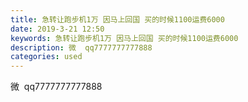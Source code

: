 ```yaml
---
title: 急转让跑步机1万 因马上回国 买的时候1100运费6000
date: 2019-3-21 12:50
keywords: 急转让跑步机1万 因马上回国 买的时候1100运费6000
description: 微  qq7777777777888
categories: used
---
```

<td class="t_f" id="postmessage_3272713">

微  qq7777777777888<br/>
<img alt="" border="0" class="zoom" data-cf-modified-bfcb1181adc02787650f948f-="" file="http://www.flw.ph/data/appbyme/upload/image/201903/21/gdJNIREr2SGy.jpg" id="aimg_hRl5g" lazyloadthumb="1" onclick="" onmouseover="" src="http://www.flw.ph/data/appbyme/upload/image/201903/21/gdJNIREr2SGy.jpg"/><br/>
<img alt="" border="0" class="zoom" data-cf-modified-bfcb1181adc02787650f948f-="" file="http://www.flw.ph/data/appbyme/upload/image/201903/21/6L1zfARgnwKB.jpg" id="aimg_YMQQB" lazyloadthumb="1" onclick="" onmouseover="" src="http://www.flw.ph/data/appbyme/upload/image/201903/21/6L1zfARgnwKB.jpg"/><br/>
<img alt="" border="0" class="zoom" data-cf-modified-bfcb1181adc02787650f948f-="" file="http://www.flw.ph/data/appbyme/upload/image/201903/21/DRqXDX1B0SlV.jpg" id="aimg_DnYc2" lazyloadthumb="1" onclick="" onmouseover="" src="http://www.flw.ph/data/appbyme/upload/image/201903/21/DRqXDX1B0SlV.jpg"/><br/>
<img alt="" border="0" class="zoom" data-cf-modified-bfcb1181adc02787650f948f-="" file="http://www.flw.ph/data/appbyme/upload/image/201903/21/4QvtPkafvPL0.jpg" id="aimg_LLOlU" lazyloadthumb="1" onclick="" onmouseover="" src="http://www.flw.ph/data/appbyme/upload/image/201903/21/4QvtPkafvPL0.jpg"/><br/>
</td>
